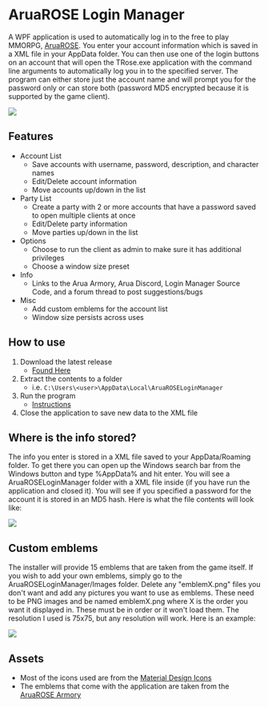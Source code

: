 # AruaROSE Login Manager
A WPF application is used to automatically log in to the free to play MMORPG, [AruaROSE](http://www.aruarose.com). You enter your account information which is saved in a XML file in your AppData folder. You can then use one of the login buttons on an account that will open the TRose.exe application with the command line arguments to automatically log you in to the specified server. The program can either store just the account name and will prompt you for the password only or can store both (password MD5 encrypted because it is supported by the game client).

![](https://i.imgur.com/rGP5n2f.png)

## Features
* Account List
    * Save accounts with username, password, description, and character names
	* Edit/Delete account information
	* Move accounts up/down in the list
* Party List
	* Create a party with 2 or more accounts that have a password saved to open multiple clients at once
	* Edit/Delete party information
	* Move parties up/down in the list
* Options
	* Choose to run the client as admin to make sure it has additional privileges
	* Choose a window size preset
* Info
	* Links to the Arua Armory, Arua Discord, Login Manager Source Code, and a forum thread to post suggestions/bugs
* Misc
	* Add custom emblems for the account list
	* Window size persists across uses

## How to use
1. Download the latest release
	+ [Found Here](https://github.com/xHergz/AruaROSELoginManager/releases/download/v2.0.0/v2-0-0.zip)
2. Extract the contents to a folder
    + i.e. `C:\Users\<user>\AppData\Local\AruaROSELoginManager`
3. Run the program
    + [Instructions](https://imgur.com/a/k31URBX)
4. Close the application to save new data to the XML file

## Where is the info stored?
The info you enter is stored in a XML file saved to your AppData/Roaming folder. To get there you can open up the Windows search bar from the Windows button and type %AppData% and hit enter. You will see a AruaROSELoginManager folder with a XML file inside (if you have run the application and closed it). You will see if you specified a password for the account it is stored in an MD5 hash. Here is what the file contents will look like:

![](https://i.imgur.com/m1iH5GV.png)

## Custom emblems
The installer will provide 15 emblems that are taken from the game itself. If you wish to add your own emblems, simply go to the AruaROSELoginManager/Images folder. Delete any "emblemX.png" files you don't want and add any pictures you want to use as emblems. These need to be PNG images and be named emblemX.png where X is the order you want it displayed in. These must be in order or it won't load them. The resolution I used is 75x75, but any resolution will work. Here is an example:

![](https://i.imgur.com/zQdC24Z.png)

## Assets
+ Most of the icons used are from the [Material Design Icons](https://material.io/resources/icons/?style=baseline)
+ The emblems that come with the application are taken from the [AruaROSE Armory](http://armory.aruarose.com)

<!-- Imgur album with the pictures: https://imgur.com/a/k31URBX -->
